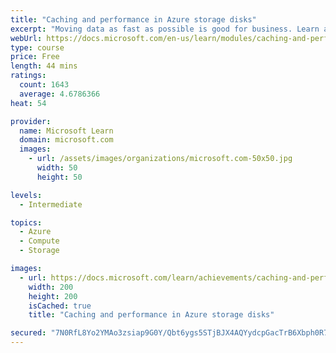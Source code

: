 ```yaml
---
title: "Caching and performance in Azure storage disks"
excerpt: "Moving data as fast as possible is good for business. Learn about disk performance in Azure, how caching can help optimize read and write access to storage, and how to enable caching to help optimize the performance of Azure VM disks."
webUrl: https://docs.microsoft.com/en-us/learn/modules/caching-and-performance-azure-storage-and-disks/
type: course
price: Free
length: 44 mins
ratings:
  count: 1643
  average: 4.6786366
heat: 54

provider:
  name: Microsoft Learn
  domain: microsoft.com
  images:
    - url: /assets/images/organizations/microsoft.com-50x50.jpg
      width: 50
      height: 50

levels:
  - Intermediate

topics:
  - Azure
  - Compute
  - Storage

images:
  - url: https://docs.microsoft.com/learn/achievements/caching-and-performance-azure-storage-and-disks-social.png
    width: 200
    height: 200
    isCached: true
    title: "Caching and performance in Azure storage disks"

secured: "7N0RfL8Yo2YMAo3zsiap9G0Y/Qbt6ygs5STjBJX4AQYydcpGacTrB6Xbph0R7EMmfqVUtyfRZ/lmceIa+p89a+3lNrzs1QHhYUJnoUJrZYCpqrepQ+Mety+vYjEDuKHLEUDMAipPS6aaRfnB/nhG3i0adGTXY0OJe3NZ4YRW7BKWhNuuJpr7IzEUy0mDZkp/CiCFM3Ft8F8sextcsOia/CcTi5NntelJCISNrwGT8c62YHNOMzwnrqAx5pbJiEapy/AhgBQMNXtm0hO+WgaEKAapASP7oQNjsmHV3RldOLfcN5SOLIN6iuI6F5dwIZtOqe+XNv+PxIrfU9Y6KIBcC66oCf0rlhqtwGrJRkHZRssuf5gb8ZEhglvCBDmoapcpEOppp04x+faHMzHihyJb2CPBjExDAqGO0fzcwnRhf6M=;VVwbQGz4wTqU0SvaES83DA=="
---
```


